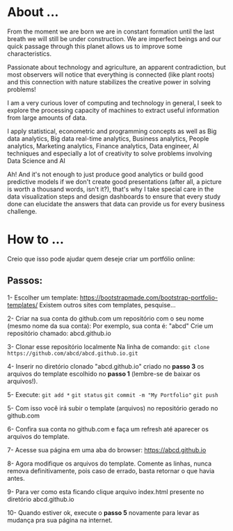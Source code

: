 # About ... 

From the moment we are born we are in constant formation until the last breath we will still be under construction. We are imperfect beings and our quick passage through this planet allows us to improve some characteristics.

Passionate about technology and agriculture, an apparent contradiction, but most observers will notice that everything is connected (like plant roots) and this connection with nature stabilizes the creative power in solving problems!

I am a very curious lover of computing and technology in general, I seek to explore the processing capacity of machines to extract useful information from large amounts of data.

I apply statistical, econometric and programming concepts as well as Big data analytics, Big data real-time analytics, Business analytics, People analytics, Marketing analytics, Finance analytics, Data engineer, AI techniques and especially a lot of creativity to solve problems involving Data Science and AI

Ah! And it's not enough to just produce good analytics or build good predictive models if we don't create good presentations (after all, a picture is worth a thousand words, isn't it?), that's why I take special care in the data visualization steps and design dashboards to ensure that every study done can elucidate the answers that data can provide us for every business challenge.

# How to ...

Creio que isso pode ajudar quem deseje criar um portfólio online:

## Passos:

1- Escolher um template:
https://bootstrapmade.com/bootstrap-portfolio-templates/
Existem outros sites com templates, pesquise...

2- Criar na sua conta do github.com um repositório com o seu nome (mesmo nome da sua conta):
Por exemplo, sua conta é: "abcd"
Crie um repositório chamado: abcd.github.io

3- Clonar esse repositório localmente
Na linha de comando:
``git clone https://github.com/abcd/abcd.github.io.git``

4- Inserir no diretório clonado "abcd.github.io" criado no **passo 3** os arquivos do template escolhido no **passo 1** (lembre-se de baixar os arquivos!).

5- Execute:
``git add *``
``git status``
``git commit -m "My Portfolio"``
``git push``

5- Com isso você irá subir o template (arquivos) no repositório gerado no github.com

6- Confira sua conta no github.com e faça um refresh até aparecer os arquivos do template.

7- Acesse sua página em uma aba do browser:
https://abcd.github.io

8- Agora modifique os arquivos do template. Comente as linhas, nunca remova definitivamente, pois caso de errado, basta retornar o que havia antes.

9- Para ver como esta ficando clique arquivo index.html presente no diretório abcd.github.io

10- Quando estiver ok, execute o **passo 5** novamente para levar as mudança pra sua página na internet.